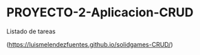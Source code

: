# PROYECTO-2-Aplicacion-CRUD

Listado de tareas

(https://luismelendezfuentes.github.io/solidgames-CRUD/)
